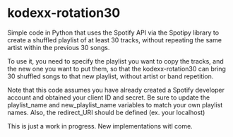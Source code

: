 # kodexx-rotation30

Simple code in Python that uses the Spotify API via the Spotipy library to create a shuffled playlist of at least 30 tracks, without repeating the same artist within the previous 30 songs.

To use it, you need to specify the playlist you want to copy the tracks, and the new one you want to put them, so that the kodexx-rotation30 can bring 30 shuffled songs to that new playlist, without artist or band repetition.

Note that this code assumes you have already created a Spotify developer account and obtained your client ID and secret. 
Be sure to update the playlist_name and new_playlist_name variables to match your own playlist names.
Also, the redirect_URI should be defined (ex. your localhost)

This is just a work in progress.
New implementations witl come.
